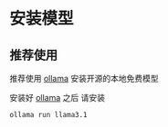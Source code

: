 # 安装模型

## 推荐使用

推荐使用 [ollama](https://ollama.com/) 安装开源的本地免费模型

安装好 [ollama](https://ollama.com/) 之后 请安装

```shell
ollama run llama3.1
```
